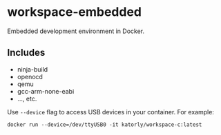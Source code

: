# workspace-embedded
Embedded development environment in Docker.

## Includes
- ninja-build
- openocd
- qemu
- gcc-arm-none-eabi
- ..., etc.

Use `--device` flag to access USB devices in your container. For example:
```shell
docker run --device=/dev/ttyUSB0 -it katorly/workspace-c:latest
```
